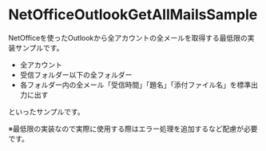# NetOfficeOutlookGetAllMailsSample
NetOfficeを使ったOutlookから全アカウントの全メールを取得する最低限の実装サンプルです。

- 全アカウント
- 受信フォルダー以下の全フォルダー
- 各フォルダー内の全メール「受信時間」「題名」「添付ファイル名」を標準出力に出す

といったサンプルです。

※最低限の実装なので実際に使用する際はエラー処理を追加するなど配慮が必要です。
